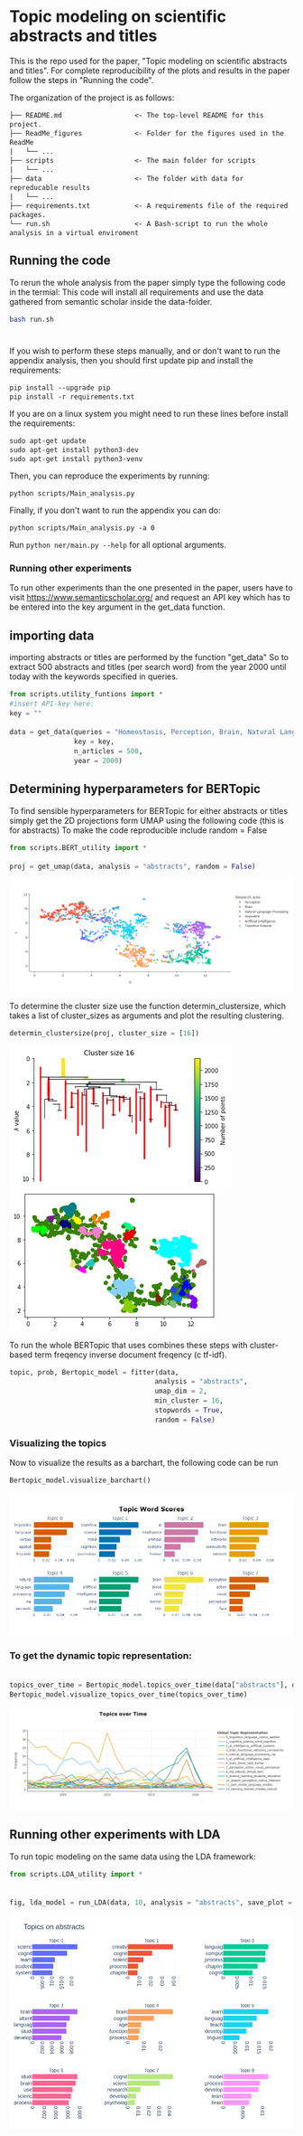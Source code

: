 
# Topic modeling on scientific abstracts and titles

This is the repo used for the paper,
"Topic modeling on scientific abstracts and titles".
For complete reproducibility of the plots and results in the paper
follow the steps in "Running the code".



The organization of the project is as follows:


```
├── README.md                  <- The top-level README for this project.
├── ReadMe_figures             <- Folder for the figures used in the ReadMe
|   └── ...
├── scripts                    <- The main folder for scripts
|   └── ...
├── data                       <- The folder with data for repreducable results
|   └── ...
├── requirements.txt           <- A requirements file of the required packages.
└── run.sh                     <- A Bash-script to run the whole analysis in a virtual enviroment

```






## Running the code

To rerun the whole analysis from the paper simply type the following code in the termial:
This code will install all requirements and use the data gathered from semantic scholar inside the data-folder. 

```bash
bash run.sh
```

#
If you wish to perform these steps manually, and or don't want to run the appendix analysis, then you should first update pip and install the requirements:

```
pip install --upgrade pip
pip install -r requirements.txt
```

If you are on a linux system you might need to run these lines before install the requirements:
```
sudo apt-get update 
sudo apt-get install python3-dev
sudo apt-get install python3-venv 
```



Then, you can reproduce the experiments by running:

```
python scripts/Main_analysis.py
```

Finally, if you don't want to run the appendix you can do:
```
python scripts/Main_analysis.py -a 0
```

Run `python ner/main.py --help` for all optional arguments.


### Running other experiments
To run other experiments than the one presented in the paper, users have to visit https://www.semanticscholar.org/ and request an API key
which has to be entered into the key argument in the get_data function.


## importing data
importing abstracts or titles are performed by the function "get_data"
So to extract 500 abstracts and titles (per search word) from the year 2000 until today with the keywords specified in queries. 

```python
from scripts.utility_funtions import *
#insert API-key here:
key = ""

data = get_data(queries = "Homeostasis, Perception, Brain, Natural Language Processing, linguistics",
                key = key,
                n_articles = 500,
                year = 2000)

```

## Determining hyperparameters for BERTopic
To find sensible hyperparameters for BERTopic for either abstracts or titles simply get the 2D projections
form UMAP using the following code (this is for abstracts)
To make the code reproducible include random = False
```python
from scripts.BERT_utility import *

proj = get_umap(data, analysis = "abstracts", random = False)
```


![](Readme_figures/UMAP.png)


To determine the cluster size use the function determin_clustersize, which takes a list of cluster_sizes as arguments and plot the resulting clustering.

```python
determin_clustersize(proj, cluster_size = [16])
```


![](Readme_figures/Condenced_cluster.png)           ![](Readme_figures/Implication_of_condenced_cluster.png)


To run the whole BERTopic that uses combines these steps with cluster-based term freqency inverse document freqency (c tf-idf).

```python 
topic, prob, Bertopic_model = fitter(data,
                                    analysis = "abstracts",
                                    umap_dim = 2,
                                    min_cluster = 16,
                                    stopwords = True,
                                    random = False)
```

### Visualizing the topics
Now to visualize the results as a barchart, the following code can be run

```python 
Bertopic_model.visualize_barchart()
```

![](Readme_figures/Topics.png)

### To get the dynamic topic representation:

```python 

topics_over_time = Bertopic_model.topics_over_time(data["abstracts"], data["years"])
Bertopic_model.visualize_topics_over_time(topics_over_time)
```

![](Readme_figures/Topics_over_time.png)


## Running other experiments with LDA
To run topic modeling on the same data using the LDA framework:

```python 
from scripts.LDA_utility import *


fig, lda_model = run_LDA(data, 10, analysis = "abstracts", save_plot = False, bow = 1, alpha = "auto", random = True)
```

![](Readme_figures/LDA_topics.png)

